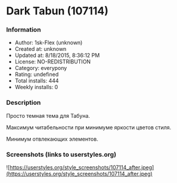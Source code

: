 # Dark Tabun (107114)

### Information
- Author: 1sk-Flex (unknown)
- Created at: unknown
- Updated at: 8/18/2015, 8:36:12 PM
- License: NO-REDISTRIBUTION
- Category: everypony
- Rating: undefined
- Total installs: 444
- Weekly installs: 0


### Description
Просто темная тема для Табуна. <br>

Максимум читабельности при минимуме яркости цветов стиля. <br>

Минимум отвлекающих элементов. <br>


### Screenshots (links to userstyles.org)
![https://userstyles.org/style_screenshots/107114_after.jpeg](https://userstyles.org/style_screenshots/107114_after.jpeg)


